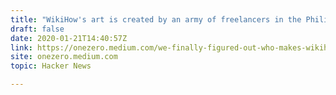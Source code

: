 ```yaml
---
title: "WikiHow's art is created by an army of freelancers in the Philippines"
draft: false
date: 2020-01-21T14:40:57Z
link: https://onezero.medium.com/we-finally-figured-out-who-makes-wikihows-bizarre-art-6c5d69b71347?utm_medium=RSS&utm_source=hune
site: onezero.medium.com
topic: Hacker News  

---
```

